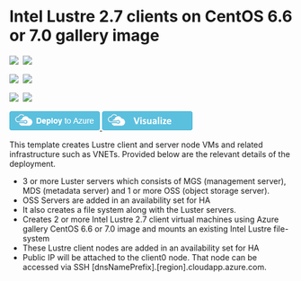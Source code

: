 # Intel Lustre 2.7 clients on CentOS 6.6 or 7.0 gallery image

<IMG SRC="https://azurequickstartsservice.blob.core.windows.net/badges/intel-lustre-clients-on-centos/PublicLastTestDate.svg" />&nbsp;
<IMG SRC="https://azurequickstartsservice.blob.core.windows.net/badges/intel-lustre-clients-on-centos/PublicDeployment.svg" />&nbsp;

<IMG SRC="https://azurequickstartsservice.blob.core.windows.net/badges/intel-lustre-clients-on-centos/FairfaxLastTestDate.svg" />&nbsp;
<IMG SRC="https://azurequickstartsservice.blob.core.windows.net/badges/intel-lustre-clients-on-centos/FairfaxDeployment.svg" />&nbsp;

<IMG SRC="https://azurequickstartsservice.blob.core.windows.net/badges/intel-lustre-clients-on-centos/BestPracticeResult.svg" />&nbsp;
<IMG SRC="https://azurequickstartsservice.blob.core.windows.net/badges/intel-lustre-clients-on-centos/CredScanResult.svg" />&nbsp;

<a href="https://portal.azure.com/#create/Microsoft.Template/uri/https%3A%2F%2Fraw.githubusercontent.com%2FAzure%2Fazure-quickstart-templates%2Fmaster%2Fintel-lustre-clients-on-centos%2Fazuredeploy.json" target="_blank">
    <img src="https://raw.githubusercontent.com/Azure/azure-quickstart-templates/master/1-CONTRIBUTION-GUIDE/images/deploytoazure.png"/>
</a>
<a href="http://armviz.io/#/?load=https%3A%2F%2Fraw.githubusercontent.com%2FAzure%2Fazure-quickstart-templates%2Fmaster%2Fintel-lustre-clients-on-centos%2Fazuredeploy.json" target="_blank">
    <img src="https://raw.githubusercontent.com/Azure/azure-quickstart-templates/master/1-CONTRIBUTION-GUIDE/images/visualizebutton.png"/>
</a>

This template creates Lustre client and server node VMs and related infrastructure such as VNETs. Provided below are the relevant details of the deployment.

* 3 or more Luster servers which consists of MGS (management server), MDS (metadata server) and 1 or more OSS (object storage server).
* OSS Servers are added in an availability set for HA
* It also creates a file system along with the Luster servers. 
* Creates 2 or more Intel Lustre 2.7 client virtual machines using Azure gallery CentOS 6.6 or 7.0 image and mounts an existing Intel Lustre file-system
* These Lustre client nodes are added in an availability set for HA
* Public IP will be attached to the client0 node. That node can be accessed via SSH [dnsNamePrefix].[region].cloudapp.azure.com.

